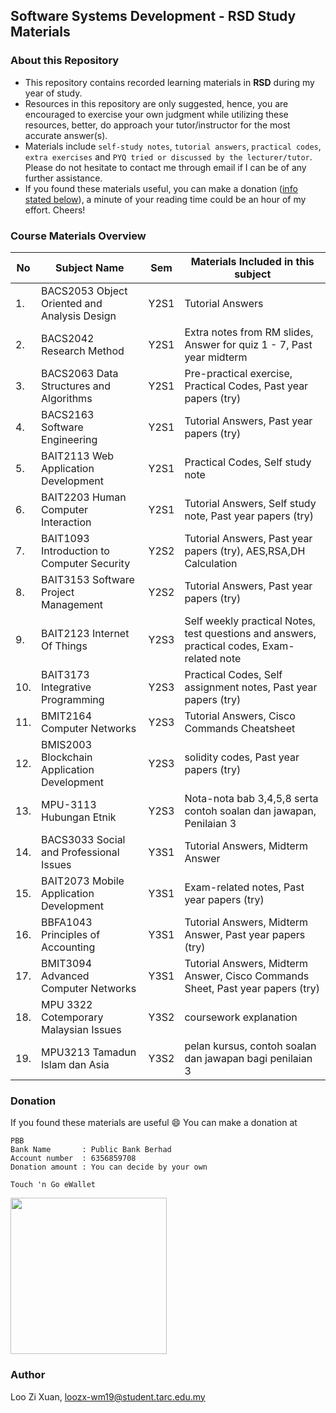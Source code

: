 ## Software Systems Development - RSD Study Materials

### About this Repository
- This repository contains recorded learning materials in **RSD** during my year of study.
- Resources in this repository are only suggested, hence, you are encouraged to exercise your own judgment while utilizing these resources, better, do approach your tutor/instructor for the most accurate answer(s). 
- Materials include `self-study notes`, `tutorial answers`, `practical codes`, `extra exercises` and `PYQ tried or discussed by the lecturer/tutor`. Please do not hesitate to contact me through email if I can be of any further assistance. 
- If you found these materials useful, you can make a donation ([info stated below](#Donation)), a minute of your reading time could be an hour of my effort. Cheers!

### Course Materials Overview 
| No  | Subject Name | Sem | Materials Included in this subject |
| ------------- | ------------- | ------------- | ------------- |
| 1.  | BACS2053 Object Oriented and Analysis Design  | Y2S1  | Tutorial Answers  |
| 2.  | BACS2042 Research Method  | Y2S1  | Extra notes from RM slides, Answer for quiz 1 - 7, Past year midterm  |
| 3.  | BACS2063 Data Structures and Algorithms  | Y2S1  | Pre-practical exercise, Practical Codes, Past year papers (try)|
| 4.  | BACS2163 Software Engineering  | Y2S1  | Tutorial Answers, Past year papers (try) |
| 5.  | BAIT2113 Web Application Development  | Y2S1  | Practical Codes, Self study note  |
| 6.  | BAIT2203 Human Computer Interaction  | Y2S1  | Tutorial Answers, Self study note, Past year papers (try) |
| 7.  | BAIT1093 Introduction to Computer Security  | Y2S2  | Tutorial Answers, Past year papers (try), AES,RSA,DH Calculation |
| 8.  | BAIT3153 Software Project Management  | Y2S2  | Tutorial Answers, Past year papers (try) |
| 9.  | BAIT2123 Internet Of Things  | Y2S3  |  Self weekly practical Notes, test questions and answers, practical codes, Exam-related note |
| 10.  | BAIT3173 Integrative Programming  | Y2S3  | Practical Codes, Self assignment notes, Past year papers (try) |
| 11.  | BMIT2164 Computer Networks  | Y2S3  | Tutorial Answers, Cisco Commands Cheatsheet |
| 12.  | BMIS2003 Blockchain Application Development  | Y2S3  | solidity codes, Past year papers (try) |
| 13.  | MPU-3113 Hubungan Etnik  | Y2S3  | Nota-nota bab 3,4,5,8 serta contoh soalan dan jawapan, Penilaian 3 |
| 14.  | BACS3033 Social and Professional Issues  | Y3S1  | Tutorial Answers, Midterm Answer |
| 15.  | BAIT2073 Mobile Application Development  | Y3S1  | Exam-related notes, Past year papers (try) |
| 16.  | BBFA1043 Principles of Accounting  | Y3S1  | Tutorial Answers, Midterm Answer, Past year papers (try) |
| 17.  | BMIT3094 Advanced Computer Networks  | Y3S1  | Tutorial Answers, Midterm Answer, Cisco Commands Sheet, Past year papers (try) |
| 18.  | MPU 3322 Cotemporary Malaysian Issues  | Y3S2  | coursework explanation |
| 19.  | MPU3213 Tamadun Islam dan Asia  | Y3S2  | pelan kursus, contoh soalan dan jawapan bagi penilaian 3 |

### Donation
If you found these materials are useful :smile: You can make a donation at
```
PBB
Bank Name       : Public Bank Berhad
Account number  : 6356859708
Donation amount : You can decide by your own 

Touch 'n Go eWallet
```
<img src="https://user-images.githubusercontent.com/66896420/177020647-d0e3de05-12d4-4452-86dd-3e8e807a5613.jpeg" data-canonical-src="https://user-images.githubusercontent.com/66896420/177020647-d0e3de05-12d4-4452-86dd-3e8e807a5613.jpeg" width="250" height="250" />

### Author
Loo Zi Xuan, <a href="#">loozx-wm19@student.tarc.edu.my</a>
